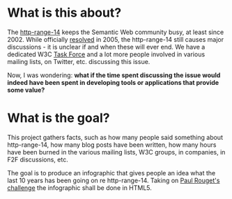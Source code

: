 # What is this about?

The [http-range-14](http://www.w3.org/2001/tag/issues.html#httpRange-14) keeps the Semantic Web community busy, at least since 2002. While officially [resolved](http://lists.w3.org/Archives/Public/www-tag/2005Jun/0039.html "[httpRange-14] Resolved from Roy T. Fielding on 2005-06-19 (www-tag@w3.org from June 2005)") in 2005, the http-range-14 still causes major discussions - it is unclear if and when these will ever end. We have a dedicated W3C [Task Force](http://www.w3.org/2001/tag/awwsw/ "AWWSW task group") and a lot more people involved in various mailing lists, on Twitter, etc. discussing this issue.

Now, I was wondering: **what if the time spent discussing the issue would indeed have been spent in developing tools or applications that provide some value?**

# What is the goal?

This project gathers facts, such as how many people said something about http-range-14, how many blog posts have been written, how many hours have been burned in the various mailing lists, W3C groups, in companies, in F2F discussions, etc.

The goal is to produce an infographic that gives people an idea what the last 10 years has been going on re http-range-14. Taking on [Paul Rouget's challenge](http://paulrouget.com/e/infographicsInHTML5/) the infographic shall be done in HTML5.